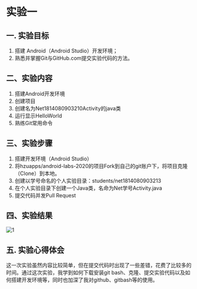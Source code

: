 # 实验一

## 一. 实验目标

1. 搭建 Android（Android Studio）开发环境；
2. 熟悉并掌握Git与GitHub.com提交实验代码的方法。
## 二、实验内容

1. 搭建Android开发环境
2. 创建项目
3. 创建名为Net1814080903210Activity的java类
4. 运行显示HelloWorld
5. 熟练Git常用命令

## 三、实验步骤

1. 搭建开发环境（Android Studio）
2. 将hzuapps/android-labs-2020的项目Fork到自己的git账户下，将项目克隆（Clone）到本地。
3. 创建以学号命名的个人实验目录：students/net1814080903213
4. 在个人实验目录下创建一个Java类，名命为Net学号Activity.java
5. 提交代码并发Pull Request
## 四、实验结果

![1](https://github.com/H-ao-max/android-labs-2020/blob/master/students/net1814080903137/实验报告截图/1.JPG)
## 五. 实验心得体会

这一次实验虽然内容比较简单，但在提交代码时出现了一些差错，花费了比较多的时间。通过这次实验，我学到如何下载安装git bash、克隆、提交实验代码以及如何搭建开发环境等，同时也加深了我对github、gitbash等的使用。